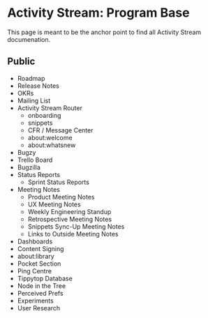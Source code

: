 # Activity Stream: Program Base

This page is meant to be the anchor point to find all Activity Stream
documenation.

## Public

* Roadmap
* Release Notes
* OKRs
* Mailing List
* Activity Stream Router
  * onboarding
  * snippets
  * CFR / Message Center
  * about:welcome
  * about:whatsnew
* Bugzy
* Trello Board
* Bugzilla
* Status Reports
  * Sprint Status Reports
* Meeting Notes
  * Product Meeting Notes
  * UX Meeting Notes
  * Weekly Engineering Standup
  * Retrospective Meeting Notes
  * Snippets Sync-Up Meeting Notes
  * Links to Outside Meeting Notes
* Dashboards
* Content Signing
* about:library
* Pocket Section
* Ping Centre
* Tippytop Database
* Node in the Tree
* Perceived Prefs
* Experiments
* User Research
